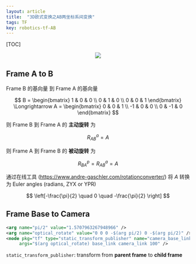 ```yaml
---
layout: article
title:  "3D欧式变换之AB两坐标系间变换"
tags: TF
key: robotics-tf-AB
---
```


[TOC]

<p align="center">
  <img src="../images/3d_transform/tf_AB.png">
</p>

## Frame A to B

Frame B 的基向量 到 Frame A 的基向量

$$
B =
\begin{bmatrix}
  1 & 0 & 0 \\
  0 & 1 & 0 \\
  0 & 0 & 1
\end{bmatrix}
\Longrightarrow
A =
\begin{bmatrix}
  0  &  0 & 1 \\
  -1 &  0 & 0 \\
  0  & -1 & 0
\end{bmatrix}
$$

则 Frame B 到 Frame A 的 **主动旋转** 为

$$
R_{AB}^a = A
$$

则 Frame A 到 Frame B 的 **被动旋转** 为

$$
R_{BA}^p = R_{AB}^a = A
$$

通过在线工具 (https://www.andre-gaschler.com/rotationconverter/) 将 $A$ 转换为 Euler angles (radians, ZYX or YPR)

$$
\left[-\frac{\pi}{2} \quad 0 \quad -\frac{\pi}{2} \right]
$$

## Frame Base to Camera

```xml
<arg name="pi/2" value="1.5707963267948966" />
<arg name="optical_rotate" value="0 0 0 -$(arg pi/2) 0 -$(arg pi/2)" />
<node pkg="tf" type="static_transform_publisher" name="camera_base_link"
     args="$(arg optical_rotate) base_link camera_link 100" />
```

`static_transform_publisher`: transform from **parent frame** to **child frame**
